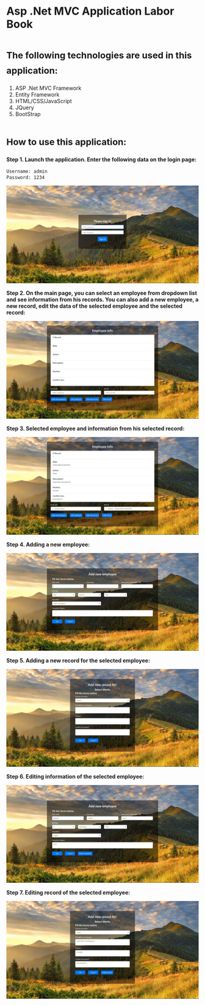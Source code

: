 # Asp .Net MVC Application Labor Book
# <sub>The following technologies are used in this application:<sub>
1. ASP .Net MVC Framework
2. Entity Framework
3. HTML/CSS/JavaScript
4. JQuery
5. BootStrap

# <sub>How to use this application:<sub>
  **Step 1. Launch the application. Enter the following data on the login page:**
  ```
  Username: admin
  Password: 1234
  ```
  
  ![image](https://github.com/RazRus8/Asp.Net-MVC-Labor-Book/blob/master/GitHub/Step1.jpg)
  
  **Step 2. On the main page, you can select an employee from dropdown list and see information from his records. You can also add a new employee, a new record, edit the data of the selected employee and the selected record:**
  
  ![image](https://github.com/RazRus8/Asp.Net-MVC-Labor-Book/blob/master/GitHub/Step2.jpg)
  
  **Step 3. Selected employee and information from his selected record:**
  
  ![image](https://github.com/RazRus8/Asp.Net-MVC-Labor-Book/blob/master/GitHub/Step3.jpg)
  
  **Step 4. Adding a new employee:**
  
  ![image](https://github.com/RazRus8/Asp.Net-MVC-Labor-Book/blob/master/GitHub/Step4.jpg)
  
  
  **Step 5. Adding a new record for the selected employee:**
  
  ![image](https://github.com/RazRus8/Asp.Net-MVC-Labor-Book/blob/master/GitHub/Step5.jpg)
  
  **Step 6. Editing information of the selected employee:**
  
  ![image](https://github.com/RazRus8/Asp.Net-MVC-Labor-Book/blob/master/GitHub/Step6.jpg)
  
  **Step 7. Editing record of the selected employee:**
  
  ![image](https://github.com/RazRus8/Asp.Net-MVC-Labor-Book/blob/master/GitHub/Step7.jpg)